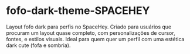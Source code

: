 # fofo-dark-theme-SPACEHEY
Layout fofo dark para perfis no SpaceHey. Criado para usuários que procuram um layout quase completo, com personalizações de cursor, fontes, e estilos visuais. Ideal para quem quer um perfil com uma estética dark cute (fofa e sombria).
